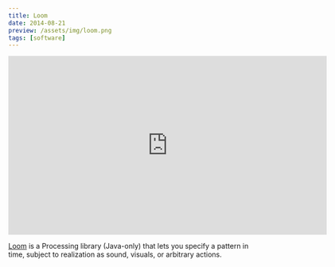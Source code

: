```yaml
---
title: Loom
date: 2014-08-21
preview: /assets/img/loom.png
tags: [software]
---
```

<iframe width="640" height="360" src="https://player.vimeo.com/video/104029693" frameborder="0" webkitallowfullscreen mozallowfullscreen allowfullscreen></iframe>

<p><a href="https://github.com/corajr/loom">Loom</a> is a Processing library (Java-only) that
lets you specify a pattern in time, subject to realization as sound, visuals, or
arbitrary actions.</p>
